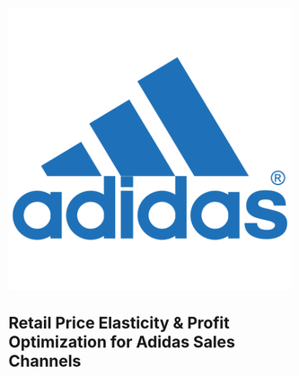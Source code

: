 ![](assets/adidas_logo.png)
# Retail Price Elasticity & Profit Optimization for Adidas Sales Channels

